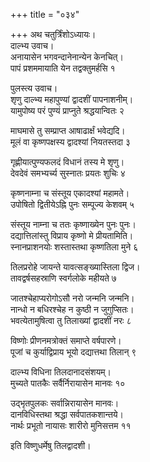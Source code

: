 +++
title = "०३४"

+++
अथ चतुर्त्रिंशोऽध्यायः।  
दाल्भ्य उवाच।  
अनायासेन भगवन्दानेनान्येन केनचित्।  
पापं प्रशममायाति येन तद्वक्तुमर्हसि १

पुलस्त्य उवाच।  
शृणु दाल्भ्य महापुण्यां द्वादशीं पापनाशनीम्।  
यामुपोष्य परं पुण्यं प्राप्नुते श्रद्धयान्वितः २

माघमासे तु सम्प्राप्त आषाढार्क्षं भवेद्यदि।  
मूलं वा कृष्णपक्षस्य द्वादश्यां नियतस्तदा ३

गृह्णीयात्पुण्यफलदं विधानं तस्य मे शृणु।  
देवदेवं समभ्यर्च्य सुस्नातः प्रयतः शुचिः ४

कृष्णनाम्ना च संस्तूय एकादश्यां महामते।  
उपोषितो द्वितीयेऽह्नि पुनः सम्पूज्य केशवम् ५

संस्तूय नाम्ना च ततः कृष्णाख्येन पुनः पुनः।  
दद्यात्तिलांस्तु विप्राय कृष्णो मे प्रीयतामिति।  
स्नानप्राशनयोः शस्तास्तथा कृष्णतिला मुने ६

तिलप्ररोहे जायन्ते यावत्सङ्ख्यास्तिला द्विज।  
तावद्वर्षसहस्राणि स्वर्गलोके महीयते ७

जातश्चेहाप्यरोगोऽसौ नरो जन्मनि जन्मनि।  
नान्धो न बधिरश्चेह न कुष्ठी न जुगुप्सितः।  
भवत्येतामुषित्वा तु तिलाख्यां द्वादशीं नरः ८

विष्णोः प्रीणनमत्रोक्तं समाप्ते वर्षपारणे।  
पूजां च कुर्याद्विप्राय भूयो दद्यात्तथा तिलान् ९

दाल्भ्य विधिना तिलदानादसंशयम्।  
मुच्यते पातकैः सर्वैर्निरायासेन मानवः १०

उद्भृतपुलकः सर्वान्निरायासेन मानवः।  
दानविधिस्तथा श्रद्धा सर्वपातकशान्तये।  
नार्थः प्रभूतो नायासः शारीरो मुनिसत्तम ११

इति विष्णुधर्मेषु तिलद्वादशी।  
